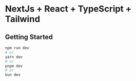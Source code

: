 # NextJs + React + TypeScript + Tailwind

## Getting Started

```bash
npm run dev
# or
yarn dev
# or
pnpm dev
# or
bun dev
```
